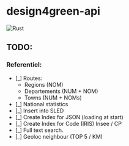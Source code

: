 # design4green-api

![Rust](https://github.com/SGecko-Design4Green/design4green-api/workflows/Rust/badge.svg)

## TODO:

### Referentiel:

- [_] Routes:
  - Regions (NOM)
  - Departements (NUM + NOM)
  - Towns (NUM + NOMs)
- [_] National statistics
- [_] Insert into SLED
- [_] Create Index for JSON (loading at start)
- [_] Create Index for Code (IRIS) Insee / CP
- [_] Full text search.
- [_] Geoloc neighbour (TOP 5 / KM)
